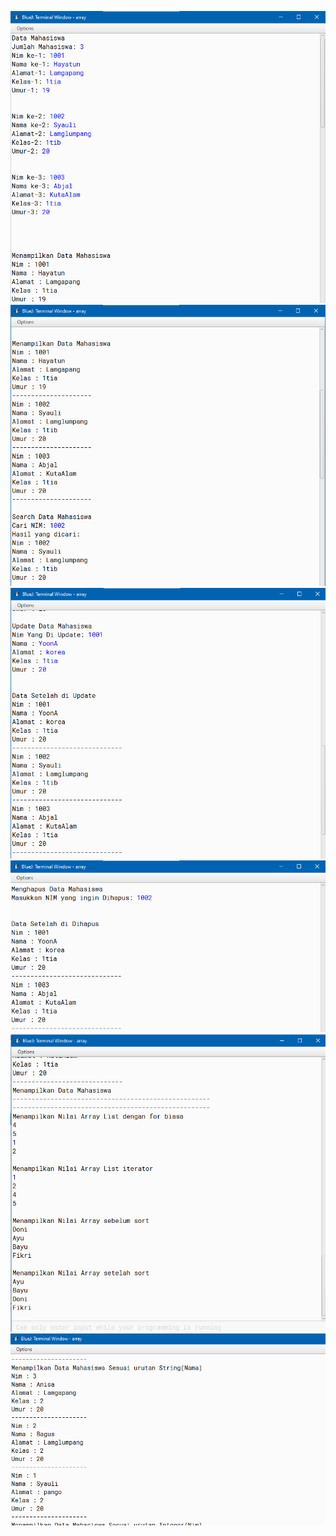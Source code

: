 [![N|Solid](https://github.com/hayatunsyauli/hayatunsyauli-p2/blob/master/ss1.png)](https://github.com/lessydien/hayatunsyauli/hayatunsyauli-p2/blob/master/ss1.png)
[![N|Solid](https://github.com/hayatunsyauli/hayatunsyauli-p2/blob/master/ss2.png)](https://github.com/lessydien/hayatunsyauli/hayatunsyauli-p2/blob/master/ss2.png)
[![N|Solid](https://github.com/hayatunsyauli/hayatunsyauli-p2/blob/master/ss3.png)](https://github.com/lessydien/hayatunsyauli/hayatunsyauli-p2/blob/master/ss3.png)
[![N|Solid](https://github.com/hayatunsyauli/hayatunsyauli-p2/blob/master/ss4.png)](https://github.com/lessydien/hayatunsyauli/hayatunsyauli-p2/blob/master/ss4.png)
[![N|Solid](https://github.com/hayatunsyauli/hayatunsyauli-p2/blob/master/ss5.png)](https://github.com/lessydien/hayatunsyauli/hayatunsyauli-p2/blob/master/ss5.png)
[![N|Solid](https://github.com/hayatunsyauli/hayatunsyauli-p2/blob/master/ss6.png)](https://github.com/lessydien/hayatunsyauli/hayatunsyauli-p2/blob/master/ss6.png)
